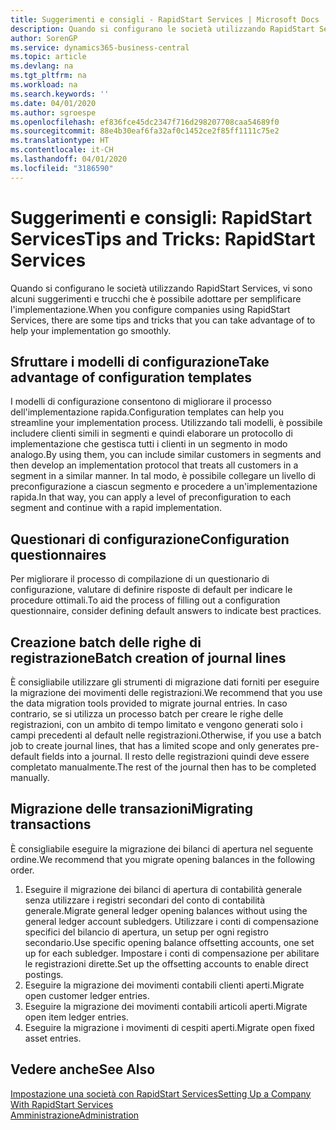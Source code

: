 ```yaml
---
title: Suggerimenti e consigli - RapidStart Services | Microsoft Docs
description: Quando si configurano le società utilizzando RapidStart Services, vi sono alcuni suggerimenti e trucchi che è possibile adottare per semplificare l'implementazione.
author: SorenGP
ms.service: dynamics365-business-central
ms.topic: article
ms.devlang: na
ms.tgt_pltfrm: na
ms.workload: na
ms.search.keywords: ''
ms.date: 04/01/2020
ms.author: sgroespe
ms.openlocfilehash: ef836fce45dc2347f716d298207708caa54689f0
ms.sourcegitcommit: 88e4b30eaf6fa32af0c1452ce2f85ff1111c75e2
ms.translationtype: HT
ms.contentlocale: it-CH
ms.lasthandoff: 04/01/2020
ms.locfileid: "3186590"
---
```

# <a name="tips-and-tricks-rapidstart-services"></a><span data-ttu-id="79bad-103">Suggerimenti e consigli: RapidStart Services</span><span class="sxs-lookup"><span data-stu-id="79bad-103">Tips and Tricks: RapidStart Services</span></span>
<span data-ttu-id="79bad-104">Quando si configurano le società utilizzando RapidStart Services, vi sono alcuni suggerimenti e trucchi che è possibile adottare per semplificare l'implementazione.</span><span class="sxs-lookup"><span data-stu-id="79bad-104">When you configure companies using RapidStart Services, there are some tips and tricks that you can take advantage of to help your implementation go smoothly.</span></span>  

## <a name="take-advantage-of-configuration-templates"></a><span data-ttu-id="79bad-105">Sfruttare i modelli di configurazione</span><span class="sxs-lookup"><span data-stu-id="79bad-105">Take advantage of configuration templates</span></span>  
<span data-ttu-id="79bad-106">I modelli di configurazione consentono di migliorare il processo dell'implementazione rapida.</span><span class="sxs-lookup"><span data-stu-id="79bad-106">Configuration templates can help you streamline your implementation process.</span></span> <span data-ttu-id="79bad-107">Utilizzando tali modelli, è possibile includere clienti simili in segmenti e quindi elaborare un protocollo di implementazione che gestisca tutti i clienti in un segmento in modo analogo.</span><span class="sxs-lookup"><span data-stu-id="79bad-107">By using them, you can include similar customers in segments and then develop an implementation protocol that treats all customers in a segment in a similar manner.</span></span> <span data-ttu-id="79bad-108">In tal modo, è possibile collegare un livello di preconfigurazione a ciascun segmento e procedere a un'implementazione rapida.</span><span class="sxs-lookup"><span data-stu-id="79bad-108">In that way, you can apply a level of preconfiguration to each segment and continue with a rapid implementation.</span></span>  

## <a name="configuration-questionnaires"></a><span data-ttu-id="79bad-109">Questionari di configurazione</span><span class="sxs-lookup"><span data-stu-id="79bad-109">Configuration questionnaires</span></span>  
<span data-ttu-id="79bad-110">Per migliorare il processo di compilazione di un questionario di configurazione, valutare di definire risposte di default per indicare le procedure ottimali.</span><span class="sxs-lookup"><span data-stu-id="79bad-110">To aid the process of filling out a configuration questionnaire, consider defining default answers to indicate best practices.</span></span>  

## <a name="batch-creation-of-journal-lines"></a><span data-ttu-id="79bad-111">Creazione batch delle righe di registrazione</span><span class="sxs-lookup"><span data-stu-id="79bad-111">Batch creation of journal lines</span></span>  
<span data-ttu-id="79bad-112">È consigliabile utilizzare gli strumenti di migrazione dati forniti per eseguire la migrazione dei movimenti delle registrazioni.</span><span class="sxs-lookup"><span data-stu-id="79bad-112">We recommend that you use the data migration tools provided to migrate journal entries.</span></span> <span data-ttu-id="79bad-113">In caso contrario, se si utilizza un processo batch per creare le righe delle registrazioni, con un ambito di tempo limitato e vengono generati solo i campi precedenti al default nelle registrazioni.</span><span class="sxs-lookup"><span data-stu-id="79bad-113">Otherwise, if you use a batch job to create journal lines, that has a limited scope and only generates pre-default fields into a journal.</span></span> <span data-ttu-id="79bad-114">Il resto delle registrazioni quindi deve essere completato manualmente.</span><span class="sxs-lookup"><span data-stu-id="79bad-114">The rest of the journal then has to be completed manually.</span></span>  

## <a name="migrating-transactions"></a><span data-ttu-id="79bad-115">Migrazione delle transazioni</span><span class="sxs-lookup"><span data-stu-id="79bad-115">Migrating transactions</span></span>  
<span data-ttu-id="79bad-116">È consigliabile eseguire la migrazione dei bilanci di apertura nel seguente ordine.</span><span class="sxs-lookup"><span data-stu-id="79bad-116">We recommend that you migrate opening balances in the following order.</span></span> <!--Be aware that you cannot insert ledger entries directly. Instead you must use journals to post the journal lines--> 

1.  <span data-ttu-id="79bad-117">Eseguire il migrazione dei bilanci di apertura di contabilità generale senza utilizzare i registri secondari del conto di contabilità generale.</span><span class="sxs-lookup"><span data-stu-id="79bad-117">Migrate general ledger opening balances without using the general ledger account subledgers.</span></span> <span data-ttu-id="79bad-118">Utilizzare i conti di compensazione specifici del bilancio di apertura, un setup per ogni registro secondario.</span><span class="sxs-lookup"><span data-stu-id="79bad-118">Use specific opening balance offsetting accounts, one set up for each subledger.</span></span> <span data-ttu-id="79bad-119">Impostare i conti di compensazione per abilitare le registrazioni dirette.</span><span class="sxs-lookup"><span data-stu-id="79bad-119">Set up the offsetting accounts to enable direct postings.</span></span>  
2.  <span data-ttu-id="79bad-120">Eseguire la migrazione dei movimenti contabili clienti aperti.</span><span class="sxs-lookup"><span data-stu-id="79bad-120">Migrate open customer ledger entries.</span></span>  <!--work on these-->
3.  <span data-ttu-id="79bad-121">Eseguire la migrazione dei movimenti contabili articoli aperti.</span><span class="sxs-lookup"><span data-stu-id="79bad-121">Migrate open item ledger entries.</span></span>  
4.  <span data-ttu-id="79bad-122">Eseguire la migrazione i movimenti di cespiti aperti.</span><span class="sxs-lookup"><span data-stu-id="79bad-122">Migrate open fixed asset entries.</span></span>  

## <a name="see-also"></a><span data-ttu-id="79bad-123">Vedere anche</span><span class="sxs-lookup"><span data-stu-id="79bad-123">See Also</span></span>  
[<span data-ttu-id="79bad-124">Impostazione una società con RapidStart Services</span><span class="sxs-lookup"><span data-stu-id="79bad-124">Setting Up a Company With RapidStart Services</span></span>](admin-set-up-a-company-with-rapidstart.md)  
[<span data-ttu-id="79bad-125">Amministrazione</span><span class="sxs-lookup"><span data-stu-id="79bad-125">Administration</span></span>](admin-setup-and-administration.md)
